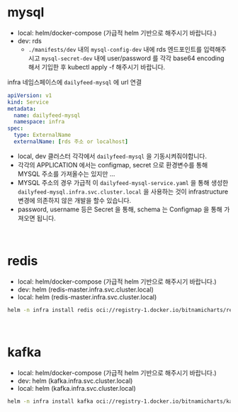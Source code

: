 # mysql
- local: helm/docker-compose (가급적 helm 기반으로 해주시기 바랍니다.)
- dev: rds
  - `./manifests/dev` 내의 `mysql-config-dev` 내에 rds 엔드포인트를 입력해주시고 `mysql-secret-dev` 내에 user/password 를 각각 base64 encoding 해서 기입한 후 kubectl apply -f 해주시기 바랍니다. 

infra 네임스페이스에 `dailyfeed-mysql` 에 url 연결
```yaml
apiVersion: v1
kind: Service
metadata:
  name: dailyfeed-mysql
  namespace: infra
spec:
  type: ExternalName
  externalName: [rds 주소 or localhost]
```
- local, dev 클러스터 각각에서 `dailyfeed-mysql` 을 기동시켜줘야합니다. 
- 각각의 APPLICATION 에서는 configmap, secret 으로 환경변수를 통해 MYSQL 주소를 가져올수는 있지만 ... 
- MYSQL 주소의 경우 가급적 이 `dailyfeed-mysql-service.yaml` 을 통해 생성한 `dailyfeed-mysql.infra.svc.cluster.local` 을 사용하는 것이 infrastructure 변경에 의존하지 않은 개발을 할수 있습니다.
- password, username 등은 Secret 을 통해, schema 는 Configmap 을 통해 가져오면 됩니다.

<br/>

# redis
- local: helm/docker-compose (가급적 helm 기반으로 해주시기 바랍니다.)
- dev: helm (redis-master.infra.svc.cluster.local)
- local: helm (redis-master.infra.svc.cluster.local)
```sh
helm -n infra install redis oci://registry-1.docker.io/bitnamicharts/redis --set architecture=standalone --set auth.enabled=false --set master.persistence.enabled=false
```
<br/>

# kafka
- local: helm/docker-compose (가급적 helm 기반으로 해주시기 바랍니다.)
- dev: helm (kafka.infra.svc.cluster.local)
- local: helm (kafka.infra.svc.cluster.local)
```sh
helm -n infra install kafka oci://registry-1.docker.io/bitnamicharts/kafka --set controller.replicaCount=3  --set sasl.client.passwords=kafkakafka123! --set controller.persistence.enabled=false --set broker.persistence.enabled=false
```
<br/>
